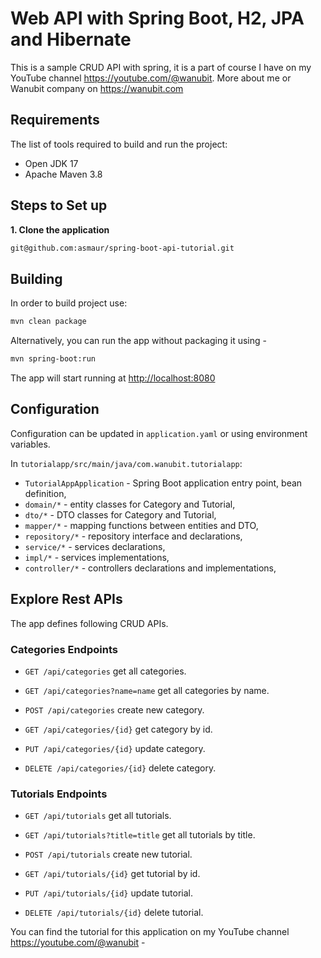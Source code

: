# Web API with Spring Boot, H2, JPA and Hibernate
This is a sample CRUD API with spring, it is a part of course I have on my
YouTube channel <https://youtube.com/@wanubit>.
More about me or Wanubit company on <https://wanubit.com>

## Requirements

The list of tools required to build and run the project:

* Open JDK 17
* Apache Maven 3.8

## Steps to Set up

**1. Clone the application**

```bash
git@github.com:asmaur/spring-boot-api-tutorial.git
```

## Building

In order to build project use:

```bash
mvn clean package
```

Alternatively, you can run the app without packaging it using -

```bash
mvn spring-boot:run
```

The app will start running at <http://localhost:8080>

## Configuration

Configuration can be updated in `application.yaml` or using environment variables.


In `tutorialapp/src/main/java/com.wanubit.tutorialapp`:

* `TutorialAppApplication` - Spring Boot application entry point, bean definition,
* `domain/*` - entity classes for Category and Tutorial,
* `dto/*` - DTO classes for Category and Tutorial,
* `mapper/*` - mapping functions between entities and DTO,
* `repository/*` - repository interface and declarations,
* `service/*` - services declarations,
* `impl/*` - services implementations,
* `controller/*` - controllers declarations and implementations,

## Explore Rest APIs

The app defines following CRUD APIs.
### Categories Endpoints
* `GET /api/categories` get all categories.

* `GET /api/categories?name=name` get all categories by name.

* `POST /api/categories` create new category.

* `GET /api/categories/{id}` get category by id.

* `PUT /api/categories/{id}` update category.

* `DELETE /api/categories/{id}` delete category.

### Tutorials Endpoints
* `GET /api/tutorials` get all tutorials.

* `GET /api/tutorials?title=title` get all tutorials by title.

* `POST /api/tutorials` create new tutorial.

* `GET /api/tutorials/{id}` get tutorial by id.

* `PUT /api/tutorials/{id}` update tutorial.

* `DELETE /api/tutorials/{id}` delete tutorial.

You can find the tutorial for this application on my YouTube channel <https://youtube.com/@wanubit> -